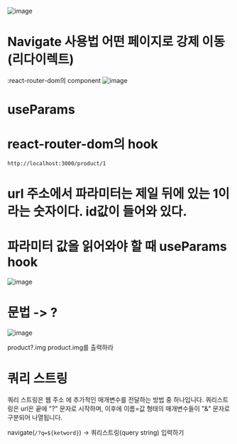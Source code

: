 ![image](https://github.com/aeiouzz/react/assets/145514483/9a78e5ca-1388-4506-abb5-acf88a090315)


# Navigate 사용법 어떤 페이지로 강제 이동(리다이렉트)
:react-router-dom의 component
![image](https://github.com/aeiouzz/react/assets/145514483/08890afb-94c2-40fb-a6a4-fe81302badf4)

# useParams
# react-router-dom의 hook

```
http://localhost:3000/product/1
```

# url 주소에서 파라미터는 제일 뒤에 있는 1이라는 숫자이다. id값이 들어와 있다.
# 파라미터 값을 읽어와야 할 때 useParams hook 
![image](https://github.com/aeiouzz/react/assets/145514483/9dc3e2c6-6edd-486a-a62e-0d52ae5b627f)

# 문법 -> ?
![image](https://github.com/aeiouzz/react/assets/145514483/af6663b6-73d1-4deb-989c-78ba234e60a8)

product?.img product.img를 출력하라


# 쿼리 스트링
쿼리 스트링은 웹 주소 에 추가적인 매개변수를 전달하는 방법 중 하나입니다.
쿼리스트링은 url은 끝에 "?" 문자로 시작하며, 이후에 이름=값 형태의 매개변수들이 "&" 문자로 구분되어 나열됩니다.

navigate(`/?q=${ketword}`) -> 쿼리스트링(query string) 입력하기
